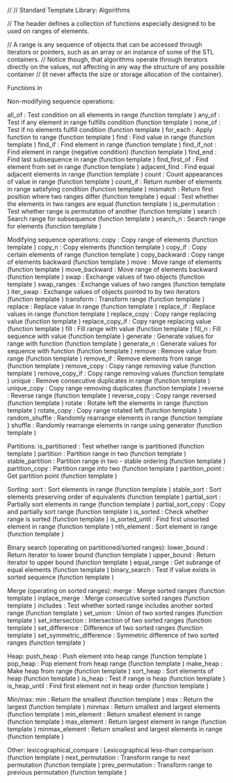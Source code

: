 // <algorithm>
// Standard Template Library: Algorithms

// The header <algorithm> defines a collection of functions especially designed to be used on ranges of elements.

// A range is any sequence of objects that can be accessed through iterators or pointers, such as an array or an instance of some of the STL containers. 
// Notice though, that algorithms operate through iterators directly on the values, not affecting in any way the structure of any possible container 
// (it never affects the size or storage allocation of the container).


Functions in <algorithm>

Non-modifying sequence operations:

all_of : Test condition on all elements in range (function template )
any_of : Test if any element in range fulfills condition (function template )
none_of : Test if no elements fulfill condition (function template )
for_each : Apply function to range (function template )
find : Find value in range (function template )
find_if : Find element in range (function template )
find_if_not : Find element in range (negative condition) (function template )
find_end : Find last subsequence in range (function template )
find_first_of : Find element from set in range (function template )
adjacent_find : Find equal adjacent elements in range (function template )
count : Count appearances of value in range (function template )
count_if : Return number of elements in range satisfying condition (function template )
mismatch : Return first position where two ranges differ (function template )
equal : Test whether the elements in two ranges are equal (function template )
is_permutation : Test whether range is permutation of another (function template )
search : Search range for subsequence (function template )
search_n : Search range for elements (function template )

Modifying sequence operations:
copy : Copy range of elements (function template )
copy_n : Copy elements (function template )
copy_if : Copy certain elements of range (function template )
copy_backward : Copy range of elements backward (function template )
move : Move range of elements (function template )
move_backward : Move range of elements backward (function template )
swap : Exchange values of two objects (function template )
swap_ranges : Exchange values of two ranges (function template )
iter_swap : Exchange values of objects pointed to by two iterators (function template )
transform : Transform range (function template )
replace : Replace value in range (function template )
replace_if : Replace values in range (function template )
replace_copy : Copy range replacing value (function template )
replace_copy_if : Copy range replacing value (function template )
fill : Fill range with value (function template )
fill_n : Fill sequence with value (function template )
generate : Generate values for range with function (function template )
generate_n : Generate values for sequence with function (function template )
remove : Remove value from range (function template )
remove_if : Remove elements from range (function template )
remove_copy : Copy range removing value (function template )
remove_copy_if : Copy range removing values (function template )
unique : Remove consecutive duplicates in range (function template )
unique_copy : Copy range removing duplicates (function template )
reverse : Reverse range (function template )
reverse_copy : Copy range reversed (function template )
rotate : Rotate left the elements in range (function template )
rotate_copy : Copy range rotated left (function template )
random_shuffle : Randomly rearrange elements in range (function template )
shuffle : Randomly rearrange elements in range using generator (function template )

Partitions:
is_partitioned : Test whether range is partitioned (function template )
partition : Partition range in two (function template )
stable_partition : Partition range in two - stable ordering (function template )
partition_copy : Partition range into two (function template )
partition_point : Get partition point (function template )

Sorting:
sort : Sort elements in range (function template )
stable_sort : Sort elements preserving order of equivalents (function template )
partial_sort : Partially sort elements in range (function template )
partial_sort_copy : Copy and partially sort range (function template )
is_sorted : Check whether range is sorted (function template )
is_sorted_until : Find first unsorted element in range (function template )
nth_element : Sort element in range (function template )

Binary search (operating on partitioned/sorted ranges):
lower_bound : Return iterator to lower bound (function template )
upper_bound : Return iterator to upper bound (function template )
equal_range : Get subrange of equal elements (function template )
binary_search : Test if value exists in sorted sequence (function template )

Merge (operating on sorted ranges):
merge : Merge sorted ranges (function template )
inplace_merge : Merge consecutive sorted ranges (function template )
includes : Test whether sorted range includes another sorted range (function template )
set_union : Union of two sorted ranges (function template )
set_intersection : Intersection of two sorted ranges (function template )
set_difference : Difference of two sorted ranges (function template )
set_symmetric_difference : Symmetric difference of two sorted ranges (function template )

Heap:
push_heap : Push element into heap range (function template )
pop_heap : Pop element from heap range (function template )
make_heap : Make heap from range (function template )
sort_heap : Sort elements of heap (function template )
is_heap : Test if range is heap (function template )
is_heap_until : Find first element not in heap order (function template )

Min/max:
min : Return the smallest (function template )
max : Return the largest (function template )
minmax : Return smallest and largest elements (function template )
min_element : Return smallest element in range (function template )
max_element : Return largest element in range (function template )
minmax_element : Return smallest and largest elements in range (function template )

Other:
lexicographical_compare : Lexicographical less-than comparison (function template )
next_permutation : Transform range to next permutation (function template )
prev_permutation : Transform range to previous permutation (function template )

























